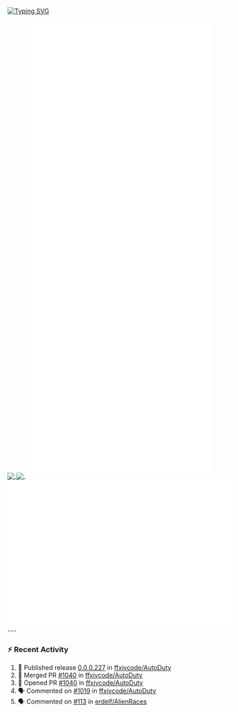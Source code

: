 [![Typing SVG](https://readme-typing-svg.demolab.com?font=Fira+Code&duration=1000&pause=1000&multiline=true&repeat=false&width=435&lines=Simon+Latusek+%7C+Gameplay+Engineer)](https://git.io/typing-svg)

<a href="https://github.com/anuraghazra/github-readme-stats">
  <img height=200 align="center" src="https://github-readme-stats.vercel.app/api?username=erdelf&theme=radical" />
</a>
<a href="https://github.com/anuraghazra/convoychat">
  <img height=200 align="center" src="https://streak-stats.demolab.com?user=erdelf&theme=radical&mode=weekly" />
</a>

<picture>
  <img src="/github-metrics.svg" alt="Metrics">
</picture>

<picture>
  <img src="/github-metrics-achievements.svg" alt="Achievements">
</picture>
---

### :zap: Recent Activity
<!--START_SECTION:activity-->
1. 🚀 Published release [0.0.0.227](https://github.com/ffxivcode/AutoDuty/releases/tag/0.0.0.227) in [ffxivcode/AutoDuty](https://github.com/ffxivcode/AutoDuty)
2. 🎉 Merged PR [#1040](https://github.com/ffxivcode/AutoDuty/pull/1040) in [ffxivcode/AutoDuty](https://github.com/ffxivcode/AutoDuty)
3. 💪 Opened PR [#1040](https://github.com/ffxivcode/AutoDuty/pull/1040) in [ffxivcode/AutoDuty](https://github.com/ffxivcode/AutoDuty)
4. 🗣 Commented on [#1019](https://github.com/ffxivcode/AutoDuty/issues/1019#issuecomment-3063634314) in [ffxivcode/AutoDuty](https://github.com/ffxivcode/AutoDuty)
5. 🗣 Commented on [#113](https://github.com/erdelf/AlienRaces/issues/113#issuecomment-3063632136) in [erdelf/AlienRaces](https://github.com/erdelf/AlienRaces)
<!--END_SECTION:activity-->

<!--
**erdelf/erdelf** is a ✨ _special_ ✨ repository because its `README.md` (this file) appears on your GitHub profile.

Here are some ideas to get you started:

- 🔭 I’m currently working on ...
- 🌱 I’m currently learning ...
- 👯 I’m looking to collaborate on ...
- 🤔 I’m looking for help with ...
- 💬 Ask me about ...
- 📫 How to reach me: ...
- 😄 Pronouns: ...
- ⚡ Fun fact: ...
-->
